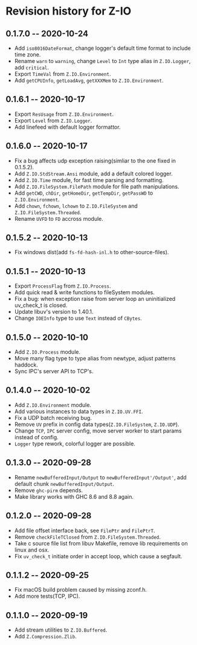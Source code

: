 # Revision history for Z-IO

## 0.1.7.0  -- 2020-10-24

* Add `iso8016DateFormat`, change logger's default time format to include time zone.
* Rename `warn` to `warning`, change `Level` to `Int` type alias in `Z.IO.Logger`, add `critical`.
* Export `TimeVal` from `Z.IO.Environment`.
* Add `getCPUInfo`, `getLoadAvg`, `getXXXMem` to `Z.IO.Environment`.

## 0.1.6.1  -- 2020-10-17

* Export `ResUsage` from `Z.IO.Environment`.
* Export `Level` from `Z.IO.Logger`.
* Add linefeed with default logger formattor.

## 0.1.6.0  -- 2020-10-17

* Fix a bug affects udp exception raising(simliar to the one fixed in 0.1.5.2).
* Add `Z.IO.StdStream.Ansi` module, add a default colored logger.
* Add `Z.IO.Time` module, for fast time parsing and formatting.
* Add `Z.IO.FileSystem.FilePath` module for file path manipulations.
* Add `getCWD`, `chDir`, `getHomeDir`, `getTempDir`, `getPassWD` to `Z.IO.Environment`.
* Add `chown`, `fchown`, `lchown` to `Z.IO.FileSystem` and `Z.IO.FileSystem.Threaded`.
* Rename `UVFD` to `FD` accross module.

## 0.1.5.2  -- 2020-10-13

* Fix windows dist(add `fs-fd-hash-inl.h` to other-source-files).

## 0.1.5.1  -- 2020-10-13

* Export `ProcessFlag` from `Z.IO.Process`.
* Add quick read & write functions to fileSystem modules.
* Fix a bug: when exception raise from server loop an uninitialized uv_check_t is closed.
* Update libuv's version to 1.40.1.
* Change `IOEInfo` type to use `Text` instead of `CBytes`.

## 0.1.5.0  -- 2020-10-10

* Add `Z.IO.Process` module.
* Move many flag type to type alias from newtype, adjust patterns haddock.
* Sync IPC's server API to TCP's.

## 0.1.4.0  -- 2020-10-02

* Add `Z.IO.Environment` module.
* Add various instances to data types in `Z.IO.UV.FFI`.
* Fix a UDP batch receiving bug.
* Remove `UV` prefix in config data types(`Z.IO.FileSystem`, `Z.IO.UDP`).
* Change `TCP`, `IPC` server config, move server worker to start params instead of config.
* `Logger` type rework, colorful logger are possible.

## 0.1.3.0  -- 2020-09-28
* Rename `newBufferedInput/Output` to `newBufferedInput'/Output'`, add default chunk `newBufferedInput/Output`.
* Remove `ghc-pirm` depends.
* Make library works with GHC 8.6 and 8.8 again.

## 0.1.2.0  -- 2020-09-28

* Add file offset interface back, see `FilePtr` and `FilePtrT`.
* Remove `checkFileTClosed` from `Z.IO.FileSystem.Threaded`.
* Take c source file list from libuv Makefile, remove lib requirements on linux and osx.
* Fix `uv_check_t` initiate order in accept loop, which cause a segfault.

## 0.1.1.2  -- 2020-09-25

* Fix macOS build problem caused by missing zconf.h.
* Add more tests(TCP, IPC).

## 0.1.1.0  -- 2020-09-19

* Add stream utilities to `Z.IO.Buffered`.
* Add `Z.Compression.Zlib`.
